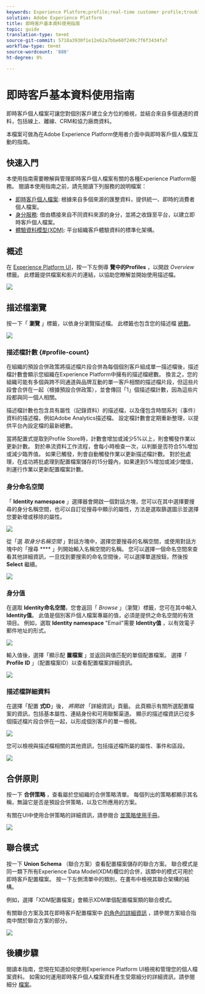 ```yaml
---
keywords: Experience Platform;profile;real-time customer profile;troubleshooting;API
solution: Adobe Experience Platform
title: 即時客戶基本資料使用指南
topic: guide
translation-type: tm+mt
source-git-commit: 5718a3930f1e12e62a7bbe60f249c7f6f3434fa7
workflow-type: tm+mt
source-wordcount: '880'
ht-degree: 0%

---
```



# 即時客戶基本資料使用指南

即時客戶個人檔案可讓您對個別客戶建立全方位的檢視，並結合來自多個通道的資料，包括線上、離線、CRM和協力廠商資料。

本檔案可做為在Adobe Experience Platform使用者介面中與即時客戶個人檔案互動的指南。

## 快速入門

本使用指南需要瞭解與管理即時客戶個人檔案有關的各種Experience Platform服務。 閱讀本使用指南之前，請先閱讀下列服務的說明檔案：

* [即時客戶個人檔案](../home.md): 根據來自多個來源的匯整資料，提供統一、即時的消費者個人檔案。
* [身分服務](../../identity-service/home.md): 借由橋接來自不同資料來源的身分，並將之收錄至平台，以建立即時客戶個人檔案。
* [體驗資料模型(XDM)](../../xdm/home.md): 平台組織客戶體驗資料的標準化架構。

## 概述

在 [Experience Platform UI](http://platform.adobe.com)，按一下左側導 **覽中的Profiles** ，以開啟 _Overview_ 標籤。 此標籤提供檔案和影片的連結，以協助您瞭解並開始使用描述檔。

![](../images/user-guide/profiles-overview.png)

## 描述檔瀏覽

按一下「 **瀏覽** 」標籤，以依身分瀏覽描述檔。 此標籤也包含您的描述檔 [總數](#profile-count)。

![](../images/user-guide/profiles-browse.png)

### 描述檔計數 {#profile-count}

在組織的預設合併政策將描述檔片段合併為每個個別客戶組成單一描述檔後，描述檔計數會顯示您組織在Experience Platform中擁有的描述檔總數。 換言之，您的組織可能有多個與跨不同通道與品牌互動的單一客戶相關的描述檔片段，但這些片段會合併在一起（根據預設合併政策），並會傳回「1」個描述檔計數，因為這些片段都與同一個人相關。

描述檔計數也包含具有屬性（記錄資料）的描述檔，以及僅包含時間系列（事件）資料的描述檔，例如Adobe Analytics描述檔。 設定檔計數會定期重新整理，以提供平台內設定檔的最新總數。

當將配置式提取到Profile Store時，計數會增加或減少5%以上，則會觸發作業以更新計數。 對於串流資料工作流程，會每小時檢查一次，以判斷是否符合5%增加或減少臨界值。 如果已觸發，則會自動觸發作業以更新描述檔計數。 對於批處理，在成功將批處理到配置檔案儲存的15分鐘內，如果達到5%增加或減少閾值，則運行作業以更新配置檔案計數。

### 身分命名空間

「 **Identity namespace** 」選擇器會開啟一個對話方塊，您可以在其中選擇要搜尋的身分名稱空間，也可以自訂從搜尋中顯示的屬性，方法是選取篩選圖示並選擇您要新增或移除的屬性。

![](../images/user-guide/profiles-search-filter.png)

從「選 *取身分名稱空間* 」對話方塊中，選擇您要搜尋的名稱空間，或使用對話方塊中的「搜尋 **** 」列開始輸入名稱空間的名稱。 您可以選擇一個命名空間來查看其他詳細資訊，一旦找到要搜索的命名空間後，可以選擇單選按鈕，然後按 **Select** 繼續。

![](../images/user-guide/profiles-select-identity-namespace.png)

### 身分值

在選取 **Identity命名空間**，您會返回「 *Browse* 」（瀏覽）標籤，您可在其中輸入 **Identity值**。 此值是個別客戶個人檔案專屬的值，必須是提供之命名空間的有效項目。 例如，選取 **Identity namespace** &quot;Email&quot;需要 **Identity值** ，以有效電子郵件地址的形式。

![](../images/user-guide/profiles-show-profile.png)

輸入值後，選擇「顯示配 **置檔案** 」並返回與值匹配的單個配置檔案。 選擇「 **Profile ID** 」（配置檔案ID）以查看配置檔案詳細資訊。

![](../images/user-guide/profiles-display-profile.png)

### 描述檔詳細資料

在選擇「配置 **式ID**」後， _將開啟_ 「詳細資訊」頁籤。 此頁顯示有關所選配置檔案的資訊，包括基本屬性、連結身份和可用聯繫渠道。 顯示的描述檔資訊已從多個描述檔片段合併在一起，以形成個別客戶的單一檢視。

![](../images/user-guide/profiles-profile-detail.png)

您可以檢視與描述檔相關的其他資訊，包括描述檔所屬的屬性、事件和區段。

![](../images/user-guide/profiles-attributes-events-segments.png)

## 合併原則

按一下 **合併策略** ，查看屬於您組織的合併策略清單。 每個列出的策略都顯示其名稱，無論它是否是預設合併策略，以及它所應用的方案。

有關在UI中使用合併策略的詳細資訊，請參閱合 [並策略使用手冊](merge-policies.md)。

![](../images/user-guide/profiles-merge-policies.png)

## 聯合模式

按一下 **Union Schema** （聯合方案）查看配置檔案儲存的聯合方案。 聯合模式是同一類下所有Experience Data Model(XDM)欄位的合併，該類中的模式可用於即時客戶配置檔案。 按一下左側清單中的類別，在畫布中檢視其聯合架構的結構。

例如，選擇「XDM配置檔案」會顯示XDM單個配置檔案類的聯合模式。

有關聯合方案及其在即時客戶配置檔案中 [的角色的詳細資訊](../../xdm/schema/composition.md) ，請參閱方案組合指南中關於聯合方案的部分。

![](../images/user-guide/profiles-union-schema.png)

## 後續步驟

閱讀本指南，您現在知道如何使用Experience Platform UI檢視和管理您的個人檔案資料。 如需如何運用即時客戶個人檔案資料產生受眾細分的詳細資訊，請參閱細分 [檔案](../../segmentation/home.md)。